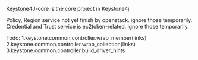 Keystone4J-core is the core project in Keystone4j

Policy, Region service not yet finish by openstack. ignore those temporarily.
Credential and Trust service is ec2token-related. ignore those temporarily.

Todo:
1.keystone.common.controller.wrap_member(links)
2.keystone.common.controller.wrap_collection(links)
3.keystone.common.controller.build_driver_hints